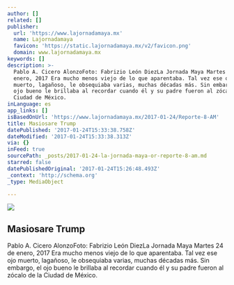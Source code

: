 ```yaml
---
author: []
related: []
publisher:
  url: 'https://www.lajornadamaya.mx'
  name: Lajornadamaya
  favicon: 'https://static.lajornadamaya.mx/v2/favicon.png'
  domain: www.lajornadamaya.mx
keywords: []
description: >-
  Pablo A. Cicero AlonzoFoto: Fabrizio León DiezLa Jornada Maya Martes 24 de
  enero, 2017 Era mucho menos viejo de lo que aparentaba. Tal vez ese ojo
  muerto, lagañoso, le obsequiaba varias, muchas décadas más. Sin embargo, el
  ojo bueno le brillaba al recordar cuando él y su padre fueron al zócalo de la
  Ciudad de México.
inLanguage: es
app_links: []
isBasedOnUrl: 'https://www.lajornadamaya.mx/2017-01-24/Reporte-8-AM'
title: Masiosare Trump
datePublished: '2017-01-24T15:33:38.758Z'
dateModified: '2017-01-24T15:33:38.313Z'
via: {}
inFeed: true
sourcePath: _posts/2017-01-24-la-jornada-maya-or-reporte-8-am.md
starred: false
datePublishedOriginal: '2017-01-24T15:26:48.493Z'
_context: 'http://schema.org'
_type: MediaObject

---
```

<article style=""><img src="https://img.lajornadamaya.mx/32/ui48s228qiss_640-414-cover" /><h1>Masiosare Trump</h1><p>Pablo A. Cicero AlonzoFoto: Fabrizio León DiezLa Jornada Maya Martes 24 de enero, 2017 Era mucho menos viejo de lo que aparentaba. Tal vez ese ojo muerto, lagañoso, le obsequiaba varias, muchas décadas más. Sin embargo, el ojo bueno le brillaba al recordar cuando él y su padre fueron al zócalo de la Ciudad de México.</p></article>